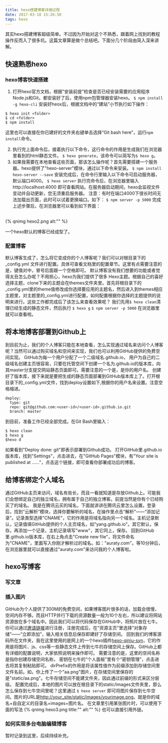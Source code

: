 ```yaml
---
title: hexo搭建博客详细过程
date: 2017-03-18 15:26:58
tags: hexo
---
```

其实hexo搭建博客超级简单。不过因为开始对这个不熟悉，跟着网上找到的教程操作反而入了很多坑。这篇文章算是做个总结吧。下面分几个阶段由简入深来讲解。
## 快速熟悉hexo ##
### hexo博客快速搭建 ###
1. 打开hexo官方文档，根据"安装前提"检查是否已经安装需要的应用程序Node.js和Git。都安装好了后，使用npm包管理器安装hexo。
`$ npm install -g hexo-cli`
安装好heox后，根据文档中的“建站”小节执行如下操作：
```
$ hexo init <folder>
$ cd <folder>
$ npm install
```
这里也可以直接在你已建好的文件夹<folder>右键单击选择“Git bash here”，运行`npm install`命令。
<!-- more -->
2. 执行完上面命令后，接着执行以下命令，这行命令的作用是生成我们在浏览器里看到的html静态文件。
`$ hexo generate`，该命令可以简写为`$ hexo g`。
3. 如果我需要在本地查看这些页面，那该怎么操作呢？首先需要搭建一个服务器。hexo提供了"hexo-server"模块，通过以下命令来安装。
`$ npm install hexo-server --save`
安装完成后，在命令行里输入以下命令可启动服务器，默认端口4000。
`$ hexo server`
执行完命令后，在浏览器里输入 http://localhost:4000 即可查看网站。在服务器启动期间，hexo会监视文件变动并自动更新，您无须重启服务器。
注意：有时在端口4000下很长时间无法加载出页面，此时可以试着更换端口。如下：
`$ npm server -p 5000`
完成上述步骤后，在浏览器里可以看到如下界面：
<br />
{% qnimg hexo2.png alt:"" %}

一个hexo默认的博客已经成型了。

### 配置博客 ###
默认博客生成了，怎么将它变成你的个人博客呢？我们可以对根目录下的 _config.yml 文件进行配置。具体可查看文档里的配置章节。这里有点需要注意的是，键值对中，冒号后面跟一个空格即可。
默认博客没有我们想要的功能或者觉得太丑怎么办呢？不用担心，hexo为我们提供了很多 Hexo主题。根据自己的喜好选择主题，clone下来的主题会在themes文件夹里。首先将根目录下的_config.yml里的theme值修改成你选择要应用的主题名，然后进入到themes相应主题里，对主题里的_config.yml进行配置，如何配置根据你选择的主题提供的说明来进行。这些工作都完成后了该怎么来查看效果呢？
我们先用`$ hexo clean`清理已经生成的静态文件，然后执行
`$ hexo g`
`$ npm server -p 5000`
在浏览器里就可以查看啦。

## 将本地博客部署到Github上  ##
到目前为止，我们的个人博客只能在本地查看，怎么实现通过域名来访问个人博客呢？当然可以通过购买域名和空间来实现，我们也可以利用GitHub提供的免费空间实现。
GitHub为每一个用户分配了一个二级域名<user-id>.github.io，
用户为自己的二级域名创建主页很容易，只要在托管空间下创建一个名为<user-id>.github.io的版本库，向其master分支提交网站静态页面即可。需要注意的一个是，<user-id>是你的用户名。
创建好了版本库，接下来就是要把生成的静态页面部署到GitHub版本库上了。打开根目录下的_config.yml文件，找到deploy设置如下,<user-id>根据你的用户名来设置。注意空格缩进。
```
deploy:
  type: git
  repo: git@github.com:<user-id>/<user-id>.github.io.git
  branch: master
```
到目前，准备工作已经全部完成。在Git Bash里输入：
```
$ hexo clean
$ hexo g
$hexo d
```
如果看到"Deploy done: git"即表示部署到Github成功。
打开GitHub里<user-id>.github.io版本库，找到"Settings"，点击进去，在"GitHub Pages"模块，有"Your site is published at ……"，点击这个链接，即可查看你部署成功后的博客。

## 给博客绑定个人域名 ##
通过GitHub主页来访问，域名有些长，而且一看就知道是存放Github上。可能我们会想绑定自己的独立域名，拥有属于自己的独立博客。前提当然是你有个已经购买了的域名。
我是在腾讯云买的域名，下面就讲讲在腾讯云里怎么设置。登录后，找到“云解析”模块，选择你要解析的域名，在操作里点击“解析”——“添加记录”。记录类型选择"CNAME"，它的作用是将域名指向另一个域名。主机记录默认，记录值填GitHub提供的个人主页域名，如"yang.github.io"。其它默认，保存。再添加一个记录，主机记录填写"www"，其它同上，保存。
回到GitHub里<user-id>.github.io版本库，在右上角点击"Create new file"，将文件命名为"CNAME"，里面写入你刚才解析过的域名。如："auraty.com"。等10分钟后，在浏览器里就可以直接通过"auraty.com"来访问我的个人博客啦。

## hexo写博客 ##
### 写文章 ###
### 插入图片 ###
GitHub为个人提供了300M的免费空间，如果博客图片很多的话，加载会很慢，空间内存不够。而且HTTP并行下载的资源数量一般为10个左右，所以建议将网站资源放在多个域名中。因此我们可以将代码保存在GitHub中，将照片放在七牛。
你可以通过[邀请链接](https://portal.qiniu.com/signup?code=3l94gd1czy5aq)进行注册，注册完成后，在“资源主页”里选择“对象存储”——“立即添加”，输入相关信息后保存即建好了存储空间。
回到我们的博客源码所在文件夹，我在这里使用的是网上的一个hexo插件[hexo-qiniu-syn](https://github.com/gyk001/hexo-qiniu-sync)，它的作用是将图片、js、css等一些静态文件上传到七牛的存储空间上保存。GitHub上都有详细的配置说明，大家依照说明来操作即可。
需要注意的是，这里的空间名称是指你创建存储空间名称，
密钥在七牛的“个人面板”里有个“密钥管理”，点击进去将其复制粘贴即可。
dirPrefix的作用是将该属性值作为前缀添加到存储空间里文件名前。如，你上传了一个"aa.png"图片，在存储空间里保存的是"static/aa.png"。七牛存储空间不能建文件夹，因此通过前缀的形式来区分层级。
配置完成后，本地的图片可以放在根目录下的static/images文件夹里，那么怎么保存到七牛空间里呢？这里通过
`$ hexo server`
即可将图片保存到七牛空间。图片的URL是[http://your_site/static/images/yourimage.png](#)。就是你的域名+自自定义的目录名+images+图片名。
在文章里引用某张图片时，可以使用下面的写法
{% qnimg hexo3.png title:"" alt:"" %}
也可以直接引用外链。
### 如何实现多台电脑编辑博客  ###
暂时记录到这里，后续持续补充。
